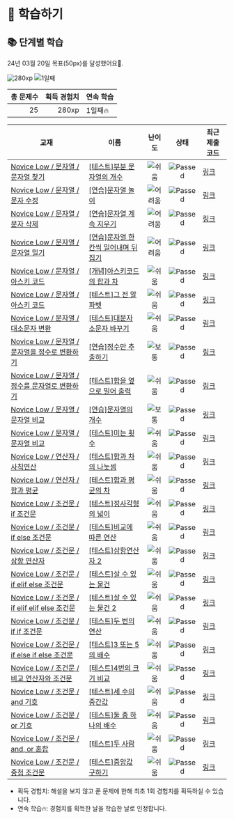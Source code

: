 # 📖 학습하기

## 📚 단계별 학습
24년 03월 20일 목표(50px)를 달성했어요🥳.

![280xp](https://img.shields.io/badge/EXP-280xp-%235cb85c.svg?for-the-badge)
![1일째](https://img.shields.io/badge/연속학습-1일째-%23E34F26.svg?for-the-badge)

|총 문제수|획득 경험치|연속 학습|
|---:|---:|---|
25|280xp|1일째🔥|

|교재|이름|난이도|상태|최근 제출 코드|
|---|---|:---:|:---:|---|
|[Novice Low / 문자열 / 문자열 찾기](https://www.codetree.ai/missions?missionId=4)|[[테스트]부분 문자열의 개수](https://www.codetree.ai/missions/4/problems/number-of-substrings)|![쉬움][easy]|![Passed][passed]|[링크](https://github.com/newbieJanghan/codetree-TILs/blob/main/240320/%EB%B6%80%EB%B6%84%20%EB%AC%B8%EC%9E%90%EC%97%B4%EC%9D%98%20%EA%B0%9C%EC%88%98/number-of-substrings.java)|
|[Novice Low / 문자열 / 문자 수정](https://www.codetree.ai/missions?missionId=4)|[[연습]문자열 놀이](https://www.codetree.ai/missions/4/problems/play-with-string)|![어려움][hard]|![Passed][passed]|[링크](https://github.com/newbieJanghan/codetree-TILs/blob/main/240320/%EB%AC%B8%EC%9E%90%EC%97%B4%20%EB%86%80%EC%9D%B4/play-with-string.java)|
|[Novice Low / 문자열 / 문자 삭제](https://www.codetree.ai/missions?missionId=4)|[[연습]문자열 계속 지우기](https://www.codetree.ai/missions/4/problems/keep-removing-string)|![어려움][hard]|![Passed][passed]|[링크](https://github.com/newbieJanghan/codetree-TILs/blob/main/240320/%EB%AC%B8%EC%9E%90%EC%97%B4%20%EA%B3%84%EC%86%8D%20%EC%A7%80%EC%9A%B0%EA%B8%B0/keep-removing-string.java)|
|[Novice Low / 문자열 / 문자열 밀기](https://www.codetree.ai/missions?missionId=4)|[[연습]문자열 한 칸씩 밀어내며 뒤집기](https://www.codetree.ai/missions/4/problems/shift-reverse-string)|![어려움][hard]|![Passed][passed]|[링크](https://github.com/newbieJanghan/codetree-TILs/blob/main/240320/%EB%AC%B8%EC%9E%90%EC%97%B4%20%ED%95%9C%20%EC%B9%B8%EC%94%A9%20%EB%B0%80%EC%96%B4%EB%82%B4%EB%A9%B0%20%EB%92%A4%EC%A7%91%EA%B8%B0/shift-reverse-string.java)|
|[Novice Low / 문자열 / 아스키 코드](https://www.codetree.ai/missions?missionId=4)|[[개념]아스키코드의 합과 차](https://www.codetree.ai/missions/4/problems/sum-and-subtract-in-ASCII)|![쉬움][easy]|![Passed][passed]|[링크](https://github.com/newbieJanghan/codetree-TILs/blob/main/240320/%EC%95%84%EC%8A%A4%ED%82%A4%EC%BD%94%EB%93%9C%EC%9D%98%20%ED%95%A9%EA%B3%BC%20%EC%B0%A8/sum-and-subtract-in-ASCII.java)|
|[Novice Low / 문자열 / 아스키 코드](https://www.codetree.ai/missions?missionId=4)|[[테스트]그 전 알파벳](https://www.codetree.ai/missions/4/problems/before-the-alphabet)|![쉬움][easy]|![Passed][passed]|[링크](https://github.com/newbieJanghan/codetree-TILs/blob/main/240320/%EA%B7%B8%20%EC%A0%84%20%EC%95%8C%ED%8C%8C%EB%B2%B3/before-the-alphabet.java)|
|[Novice Low / 문자열 / 대소문자 변환](https://www.codetree.ai/missions?missionId=4)|[[테스트]대문자 소문자 바꾸기](https://www.codetree.ai/missions/4/problems/change-uppercase-and-lowercase)|![쉬움][easy]|![Passed][passed]|[링크](https://github.com/newbieJanghan/codetree-TILs/blob/main/240320/%EB%8C%80%EB%AC%B8%EC%9E%90%20%EC%86%8C%EB%AC%B8%EC%9E%90%20%EB%B0%94%EA%BE%B8%EA%B8%B0/change-uppercase-and-lowercase.java)|
|[Novice Low / 문자열 / 문자열을 정수로 변환하기](https://www.codetree.ai/missions?missionId=4)|[[연습]정수만 추출하기](https://www.codetree.ai/missions/4/problems/extract-only-integers)|![보통][medium]|![Passed][passed]|[링크](https://github.com/newbieJanghan/codetree-TILs/blob/main/240320/%EC%A0%95%EC%88%98%EB%A7%8C%20%EC%B6%94%EC%B6%9C%ED%95%98%EA%B8%B0/extract-only-integers.java)|
|[Novice Low / 문자열 / 정수를 문자열로 변환하기](https://www.codetree.ai/missions?missionId=4)|[[테스트]합을 옆으로 밀어 출력](https://www.codetree.ai/missions/4/problems/push-the-sum-sideways-to-output)|![쉬움][easy]|![Passed][passed]|[링크](https://github.com/newbieJanghan/codetree-TILs/blob/main/240320/%ED%95%A9%EC%9D%84%20%EC%98%86%EC%9C%BC%EB%A1%9C%20%EB%B0%80%EC%96%B4%20%EC%B6%9C%EB%A0%A5/push-the-sum-sideways-to-output.java)|
|[Novice Low / 문자열 / 문자열 비교](https://www.codetree.ai/missions?missionId=4)|[[연습]문자열의 개수](https://www.codetree.ai/missions/4/problems/number-of-spring)|![보통][medium]|![Passed][passed]|[링크](https://github.com/newbieJanghan/codetree-TILs/blob/main/240320/%EB%AC%B8%EC%9E%90%EC%97%B4%EC%9D%98%20%EA%B0%9C%EC%88%98/number-of-spring.java)|
|[Novice Low / 문자열 / 문자열 비교](https://www.codetree.ai/missions?missionId=4)|[[테스트]미는 횟수](https://www.codetree.ai/missions/4/problems/number-of-pushes)|![쉬움][easy]|![Passed][passed]|[링크](https://github.com/newbieJanghan/codetree-TILs/blob/main/240320/%EB%AF%B8%EB%8A%94%20%ED%9A%9F%EC%88%98/number-of-pushes.java)|
|[Novice Low / 연산자 / 사칙연산](https://www.codetree.ai/missions?missionId=4)|[[테스트]합과 차의 나눗셈](https://www.codetree.ai/missions/4/problems/divide-of-sum-and-sub)|![쉬움][easy]|![Passed][passed]|[링크](https://github.com/newbieJanghan/codetree-TILs/blob/main/240320/%ED%95%A9%EA%B3%BC%20%EC%B0%A8%EC%9D%98%20%EB%82%98%EB%88%97%EC%85%88/divide-of-sum-and-sub.java)|
|[Novice Low / 연산자 / 합과 평균](https://www.codetree.ai/missions?missionId=4)|[[테스트]합과 평균의 차](https://www.codetree.ai/missions/4/problems/sub-of-average-and-sum)|![쉬움][easy]|![Passed][passed]|[링크](https://github.com/newbieJanghan/codetree-TILs/blob/main/240320/%ED%95%A9%EA%B3%BC%20%ED%8F%89%EA%B7%A0%EC%9D%98%20%EC%B0%A8/sub-of-average-and-sum.java)|
|[Novice Low / 조건문 / if 조건문](https://www.codetree.ai/missions?missionId=4)|[[테스트]정사각형의 넓이](https://www.codetree.ai/missions/4/problems/area-of-a-rectangle)|![쉬움][easy]|![Passed][passed]|[링크](https://github.com/newbieJanghan/codetree-TILs/blob/main/240320/%EC%A0%95%EC%82%AC%EA%B0%81%ED%98%95%EC%9D%98%20%EB%84%93%EC%9D%B4/area-of-a-rectangle.java)|
|[Novice Low / 조건문 / if else 조건문](https://www.codetree.ai/missions?missionId=4)|[[테스트]비교에 따른 연산](https://www.codetree.ai/missions/4/problems/operation-based-on-comparison)|![쉬움][easy]|![Passed][passed]|[링크](https://github.com/newbieJanghan/codetree-TILs/blob/main/240320/%EB%B9%84%EA%B5%90%EC%97%90%20%EB%94%B0%EB%A5%B8%20%EC%97%B0%EC%82%B0/operation-based-on-comparison.java)|
|[Novice Low / 조건문 / 삼항 연산자](https://www.codetree.ai/missions?missionId=4)|[[테스트]삼항연산자 2](https://www.codetree.ai/missions/4/problems/ternary-operator-2)|![쉬움][easy]|![Passed][passed]|[링크](https://github.com/newbieJanghan/codetree-TILs/blob/main/240320/%EC%82%BC%ED%95%AD%EC%97%B0%EC%82%B0%EC%9E%90%202/ternary-operator-2.java)|
|[Novice Low / 조건문 / if elif else 조건문](https://www.codetree.ai/missions?missionId=4)|[[테스트]살 수 있는 물건](https://www.codetree.ai/missions/4/problems/things-able-to-buy)|![쉬움][easy]|![Passed][passed]|[링크](https://github.com/newbieJanghan/codetree-TILs/blob/main/240320/%EC%82%B4%20%EC%88%98%20%EC%9E%88%EB%8A%94%20%EB%AC%BC%EA%B1%B4/things-able-to-buy.java)|
|[Novice Low / 조건문 / if elif elif else 조건문](https://www.codetree.ai/missions?missionId=4)|[[테스트]살 수 있는 물건 2](https://www.codetree.ai/missions/4/problems/things-able-to-buy-2)|![쉬움][easy]|![Passed][passed]|[링크](https://github.com/newbieJanghan/codetree-TILs/blob/main/240320/%EC%82%B4%20%EC%88%98%20%EC%9E%88%EB%8A%94%20%EB%AC%BC%EA%B1%B4%202/things-able-to-buy-2.java)|
|[Novice Low / 조건문 / if if 조건문](https://www.codetree.ai/missions?missionId=4)|[[테스트]두 번의 연산](https://www.codetree.ai/missions/4/problems/two-operations)|![쉬움][easy]|![Passed][passed]|[링크](https://github.com/newbieJanghan/codetree-TILs/blob/main/240320/%EB%91%90%20%EB%B2%88%EC%9D%98%20%EC%97%B0%EC%82%B0/two-operations.java)|
|[Novice Low / 조건문 / if else if else 조건문](https://www.codetree.ai/missions?missionId=4)|[[테스트]3 또는 5의 배수](https://www.codetree.ai/missions/4/problems/multiples-of-3-or-5)|![쉬움][easy]|![Passed][passed]|[링크](https://github.com/newbieJanghan/codetree-TILs/blob/main/240320/3%20%EB%98%90%EB%8A%94%205%EC%9D%98%20%EB%B0%B0%EC%88%98/multiples-of-3-or-5.java)|
|[Novice Low / 조건문 / 비교 연산자와 조건문](https://www.codetree.ai/missions?missionId=4)|[[테스트]4번의 크기 비교](https://www.codetree.ai/missions/4/problems/4-time-comparison)|![쉬움][easy]|![Passed][passed]|[링크](https://github.com/newbieJanghan/codetree-TILs/blob/main/240320/4%EB%B2%88%EC%9D%98%20%ED%81%AC%EA%B8%B0%20%EB%B9%84%EA%B5%90/4-time-comparison.java)|
|[Novice Low / 조건문 / and 기호](https://www.codetree.ai/missions?missionId=4)|[[테스트]세 수의 중간값](https://www.codetree.ai/missions/4/problems/median-of-three-numbers)|![쉬움][easy]|![Passed][passed]|[링크](https://github.com/newbieJanghan/codetree-TILs/blob/main/240320/%EC%84%B8%20%EC%88%98%EC%9D%98%20%EC%A4%91%EA%B0%84%EA%B0%92/median-of-three-numbers.java)|
|[Novice Low / 조건문 / or 기호](https://www.codetree.ai/missions?missionId=4)|[[테스트]둘 중 하나의 배수](https://www.codetree.ai/missions/4/problems/multiple-of-either)|![쉬움][easy]|![Passed][passed]|[링크](https://github.com/newbieJanghan/codetree-TILs/blob/main/240320/%EB%91%98%20%EC%A4%91%20%ED%95%98%EB%82%98%EC%9D%98%20%EB%B0%B0%EC%88%98/multiple-of-either.java)|
|[Novice Low / 조건문 / and, or 혼합](https://www.codetree.ai/missions?missionId=4)|[[테스트]두 사람](https://www.codetree.ai/missions/4/problems/two-person)|![쉬움][easy]|![Passed][passed]|[링크](https://github.com/newbieJanghan/codetree-TILs/blob/main/240320/%EB%91%90%20%EC%82%AC%EB%9E%8C/two-person.java)|
|[Novice Low / 조건문 / 중첩 조건문](https://www.codetree.ai/missions?missionId=4)|[[테스트]중앙값 구하기](https://www.codetree.ai/missions/4/problems/find-the-median)|![쉬움][easy]|![Passed][passed]|[링크](https://github.com/newbieJanghan/codetree-TILs/blob/main/240320/%EC%A4%91%EC%95%99%EA%B0%92%20%EA%B5%AC%ED%95%98%EA%B8%B0/find-the-median.java)|


* 획득 경험치: 해설을 보지 않고 푼 문제에 한해 최초 1회 경험치를 획득하실 수 있습니다.
* 연속 학습🔥: 경험치를 획득한 날을 학습한 날로 인정합니다.










[b5]: https://img.shields.io/badge/Bronze_5-%235D3E31.svg
[b4]: https://img.shields.io/badge/Bronze_4-%235D3E31.svg
[b3]: https://img.shields.io/badge/Bronze_3-%235D3E31.svg
[b2]: https://img.shields.io/badge/Bronze_2-%235D3E31.svg
[b1]: https://img.shields.io/badge/Bronze_1-%235D3E31.svg
[s5]: https://img.shields.io/badge/Silver_5-%23394960.svg
[s4]: https://img.shields.io/badge/Silver_4-%23394960.svg
[s3]: https://img.shields.io/badge/Silver_3-%23394960.svg
[s2]: https://img.shields.io/badge/Silver_2-%23394960.svg
[s1]: https://img.shields.io/badge/Silver_1-%23394960.svg
[g5]: https://img.shields.io/badge/Gold_5-%23FFC433.svg
[g4]: https://img.shields.io/badge/Gold_4-%23FFC433.svg
[g3]: https://img.shields.io/badge/Gold_3-%23FFC433.svg
[g2]: https://img.shields.io/badge/Gold_2-%23FFC433.svg
[g1]: https://img.shields.io/badge/Gold_1-%23FFC433.svg
[p5]: https://img.shields.io/badge/Platinum_5-%2376DDD8.svg
[p4]: https://img.shields.io/badge/Platinum_4-%2376DDD8.svg
[p3]: https://img.shields.io/badge/Platinum_3-%2376DDD8.svg
[p2]: https://img.shields.io/badge/Platinum_2-%2376DDD8.svg
[p1]: https://img.shields.io/badge/Platinum_1-%2376DDD8.svg
[passed]: https://img.shields.io/badge/Passed-%23009D27.svg
[failed]: https://img.shields.io/badge/Failed-%23D24D57.svg
[easy]: https://img.shields.io/badge/쉬움-%235cb85c.svg?for-the-badge
[medium]: https://img.shields.io/badge/보통-%23FFC433.svg?for-the-badge
[hard]: https://img.shields.io/badge/어려움-%23D24D57.svg?for-the-badge